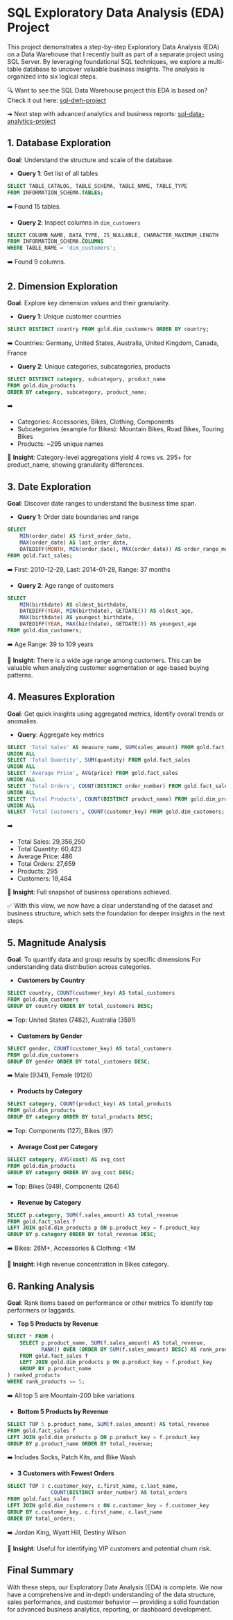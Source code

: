# SQL Exploratory Data Analysis (EDA) Project

This project demonstrates a step-by-step Exploratory Data Analysis (EDA) on a Data Warehouse that I recently built as part of a separate project using SQL Server. By leveraging foundational SQL techniques, we explore a multi-table database to uncover valuable business insights. The analysis is organized into six logical steps.

🔍 Want to see the SQL Data Warehouse project this EDA is based on? Check it out here: [sql-dwh-project](https://github.com/devoodian/sql-dwh-project)

➔ Next step with advanced analytics and business reports: [sql-data-analytics-project](https://github.com/devoodian/sql-data-analytics-project)

## 1. Database Exploration

**Goal**: Understand the structure and scale of the database.

- **Query 1**: Get list of all tables

```sql
SELECT TABLE_CATALOG, TABLE_SCHEMA, TABLE_NAME, TABLE_TYPE
FROM INFORMATION_SCHEMA.TABLES;
```

➡️ Found 15 tables.

- **Query 2**: Inspect columns in `dim_customers`

```sql
SELECT COLUMN_NAME, DATA_TYPE, IS_NULLABLE, CHARACTER_MAXIMUM_LENGTH
FROM INFORMATION_SCHEMA.COLUMNS
WHERE TABLE_NAME = 'dim_customers';
```

➡️ Found 9 columns.

## 2. Dimension Exploration

**Goal**: Explore key dimension values and their granularity.

- **Query 1**: Unique customer countries

```sql
SELECT DISTINCT country FROM gold.dim_customers ORDER BY country;
```

➡️ Countries: Germany, United States, Australia, United Kingdom, Canada, France

- **Query 2**: Unique categories, subcategories, products

```sql
SELECT DISTINCT category, subcategory, product_name
FROM gold.dim_products
ORDER BY category, subcategory, product_name;
```

➡️

- Categories: Accessories, Bikes, Clothing, Components
- Subcategories (example for Bikes): Mountain Bikes, Road Bikes, Touring Bikes
- Products: \~295 unique names

📌 **Insight**: Category-level aggregations yield 4 rows vs. 295+ for product\_name, showing granularity differences.

## 3. Date Exploration

**Goal**: Discover date ranges to understand the business time span.

- **Query 1**: Order date boundaries and range

```sql
SELECT 
    MIN(order_date) AS first_order_date,
    MAX(order_date) AS last_order_date,
    DATEDIFF(MONTH, MIN(order_date), MAX(order_date)) AS order_range_months
FROM gold.fact_sales;
```

➡️ First: 2010-12-29, Last: 2014-01-28, Range: 37 months

- **Query 2**: Age range of customers

```sql
SELECT
    MIN(birthdate) AS oldest_birthdate,
    DATEDIFF(YEAR, MIN(birthdate), GETDATE()) AS oldest_age,
    MAX(birthdate) AS youngest_birthdate,
    DATEDIFF(YEAR, MAX(birthdate), GETDATE()) AS youngest_age
FROM gold.dim_customers;
```

➡️ Age Range: 39 to 109 years

📌 **Insight**: There is a wide age range among customers. This can be valuable when analyzing customer segmentation or age-based buying patterns.

## 4. Measures Exploration

**Goal**: Get quick insights using aggregated metrics, Identify overall trends or anomalies.

- **Query**: Aggregate key metrics

```sql
SELECT 'Total Sales' AS measure_name, SUM(sales_amount) FROM gold.fact_sales
UNION ALL
SELECT 'Total Quantity', SUM(quantity) FROM gold.fact_sales
UNION ALL
SELECT 'Average Price', AVG(price) FROM gold.fact_sales
UNION ALL
SELECT 'Total Orders', COUNT(DISTINCT order_number) FROM gold.fact_sales
UNION ALL
SELECT 'Total Products', COUNT(DISTINCT product_name) FROM gold.dim_products
UNION ALL
SELECT 'Total Customers', COUNT(customer_key) FROM gold.dim_customers;
```

➡️

- Total Sales: 29,356,250
- Total Quantity: 60,423
- Average Price: 486
- Total Orders: 27,659
- Products: 295
- Customers: 18,484

📌 **Insight**: Full snapshot of business operations achieved.

✅ With this view, we now have a clear understanding of the dataset and business structure, which sets the foundation for deeper insights in the next steps.

## 5. Magnitude Analysis

**Goal**: To quantify data and group results by specific dimensions For understanding data distribution across categories.

- **Customers by Country**

```sql
SELECT country, COUNT(customer_key) AS total_customers
FROM gold.dim_customers
GROUP BY country ORDER BY total_customers DESC;
```

➡️ Top: United States (7482), Australia (3591)

- **Customers by Gender**

```sql
SELECT gender, COUNT(customer_key) AS total_customers
FROM gold.dim_customers
GROUP BY gender ORDER BY total_customers DESC;
```

➡️ Male (9341), Female (9128)

- **Products by Category**

```sql
SELECT category, COUNT(product_key) AS total_products
FROM gold.dim_products
GROUP BY category ORDER BY total_products DESC;
```

➡️ Top: Components (127), Bikes (97)

- **Average Cost per Category**

```sql
SELECT category, AVG(cost) AS avg_cost
FROM gold.dim_products
GROUP BY category ORDER BY avg_cost DESC;
```

➡️ Top: Bikes (949), Components (264)

- **Revenue by Category**

```sql
SELECT p.category, SUM(f.sales_amount) AS total_revenue
FROM gold.fact_sales f
LEFT JOIN gold.dim_products p ON p.product_key = f.product_key
GROUP BY p.category ORDER BY total_revenue DESC;
```

➡️ Bikes: 28M+, Accessories & Clothing: <1M

📌 **Insight**: High revenue concentration in Bikes category.

## 6. Ranking Analysis

**Goal**: Rank items based on performance or other metrics To identify top performers or laggards.

- **Top 5 Products by Revenue**

```sql
SELECT * FROM (
    SELECT p.product_name, SUM(f.sales_amount) AS total_revenue,
           RANK() OVER (ORDER BY SUM(f.sales_amount) DESC) AS rank_products
    FROM gold.fact_sales f
    LEFT JOIN gold.dim_products p ON p.product_key = f.product_key
    GROUP BY p.product_name
) ranked_products
WHERE rank_products <= 5;
```

➡️ All top 5 are Mountain-200 bike variations

- **Bottom 5 Products by Revenue**

```sql
SELECT TOP 5 p.product_name, SUM(f.sales_amount) AS total_revenue
FROM gold.fact_sales f
LEFT JOIN gold.dim_products p ON p.product_key = f.product_key
GROUP BY p.product_name ORDER BY total_revenue;
```

➡️ Includes Socks, Patch Kits, and Bike Wash

- **3 Customers with Fewest Orders**

```sql
SELECT TOP 3 c.customer_key, c.first_name, c.last_name,
              COUNT(DISTINCT order_number) AS total_orders
FROM gold.fact_sales f
LEFT JOIN gold.dim_customers c ON c.customer_key = f.customer_key
GROUP BY c.customer_key, c.first_name, c.last_name
ORDER BY total_orders;
```

➡️ Jordan King, Wyatt Hill, Destiny Wilson

📌 **Insight**: Useful for identifying VIP customers and potential churn risk.


##  Final Summary
With these steps, our Exploratory Data Analysis (EDA) is complete. We now have a comprehensive and in-depth understanding of the data structure, sales performance, and customer behavior — providing a solid foundation for advanced business analytics, reporting, or dashboard development.
